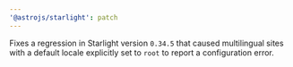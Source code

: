 ```yaml
---
'@astrojs/starlight': patch
---
```


Fixes a regression in Starlight version `0.34.5` that caused multilingual sites with a default locale explicitly set to `root` to report a configuration error.
